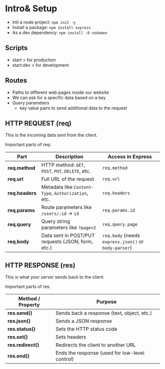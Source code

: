 # Intro& Setup
- Init a node project: 
`npm init -y`
- Install a package: 
`npm install express`
- As a dev dependency:
`npm install -D nodemon`

## Scripts
- start > for production
- start:dev > for development

## Routes
- Paths to different web pages inside our website
- We can ask for a specific data based on a key
- Query parameters 
    - key value pairs to send additional data to the request

## HTTP REQUEST (req)

This is the incoming data sent from the client.

Important parts of req:

| Part            | Description                                         | Access in Express                                    |
| --------------- | --------------------------------------------------- | ---------------------------------------------------- |
| **req.method**  | HTTP method: `GET`, `POST`, `PUT`, `DELETE`, etc.   | `req.method`                                         |
| **req.url**     | Full URL of the request                             | `req.url`                                            |
| **req.headers** | Metadata like `Content-Type`, `Authorization`, etc. | `req.headers`                                        |
| **req.params**  | Route parameters like `/users/:id` → `id`           | `req.params.id`                                      |
| **req.query**   | Query string parameters like `?page=2`              | `req.query.page`                                     |
| **req.body**    | Data sent in POST/PUT requests (JSON, form, etc.)   | `req.body` (needs `express.json()` or `body-parser`) |


## HTTP RESPONSE (res)

This is what your server sends back to the client.

Important parts of res:

| Method / Property  | Purpose                                        |
| ------------------ | ---------------------------------------------- |
| **res.send()**     | Sends back a response (text, object, etc.)     |
| **res.json()**     | Sends a JSON response                          |
| **res.status()**   | Sets the HTTP status code                      |
| **res.set()**      | Sets headers                                   |
| **res.redirect()** | Redirects the client to another URL            |
| **res.end()**      | Ends the response (used for low-level control) |
